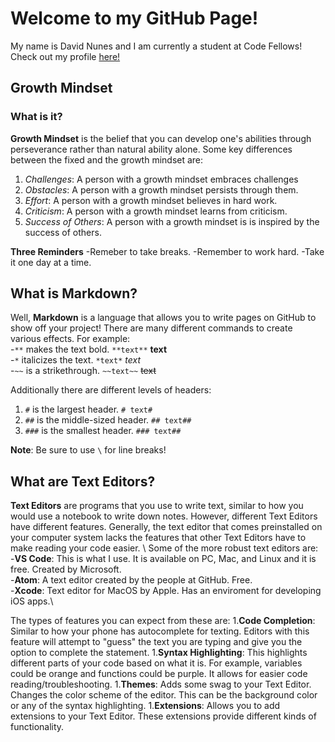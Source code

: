 # Welcome to my GitHub Page!
My name is David Nunes and I am currently a student at Code Fellows!
Check out my profile [here!](https://github.com/david-nunes)

## Growth Mindset
### What is it?
**Growth Mindset** is the belief that you can develop one's abilities through perseverance rather than natural ability alone.
Some key differences between the fixed and the growth mindset are:
1. *Challenges*: A person with a growth mindset embraces challenges
1. *Obstacles*: A person with a growth mindset persists through them.
1. *Effort*: A person with a growth mindset believes in hard work.
1. *Criticism*: A person with a growth mindset learns from criticism.
1. *Success of Others*: A person with a growth mindset is is inspired by the success of others.

**Three Reminders**
-Remeber to take breaks.
-Remember to work hard. 
-Take it one day at a time. 

## What is Markdown? 

Well, **Markdown** is a language that allows you to write pages on GitHub to show off your project!
There are many different commands to create various effects. For example:\
-`**` makes the text bold. `**text**` **text**\
-`*` italicizes the text. `*text*` *text*\
-`~~` is a strikethrough. `~~text~~` ~~text~~

Additionally there are different levels of headers:
1. `#` is the largest header. `# text#`
1. `##` is the middle-sized header. `## text##`
1. `###` is the smallest header. `### text##`

**Note**: Be sure to use `\` for line breaks!

## What are Text Editors?
**Text Editors** are programs that you use to write text, similar to how you would use a notebook to write down notes. However, different Text Editors have different features. Generally, the text editor that comes preinstalled on your computer system lacks the features that other Text Editors have to make reading your code easier. \ 
Some of the more robust text editors are:\
-**VS Code**: This is what I use. It is available on PC, Mac, and Linux and it is free. Created by Microsoft.\
-**Atom**: A text editor created by the people at GitHub. Free.\
-**Xcode**: Text editor for MacOS by Apple. Has an enviroment for developing iOS apps.\

The types of features you can expect from these are:
1.**Code Completion**: Similar to how your phone has autocomplete for texting. Editors with this feature will attempt to "guess" the text you are typing and give you the option to complete the statement.
1.**Syntax Highlighting**: This highlights different parts of your code based on what it is. For example, variables could be orange and functions could be purple. It allows for easier code reading/troubleshooting.
1.**Themes**: Adds some swag to your Text Editor. Changes the color scheme of the editor. This can be the background color or any of the syntax highlighting.
1.**Extensions**: Allows you to add extensions to your Text Editor. These extensions provide different kinds of functionality.





